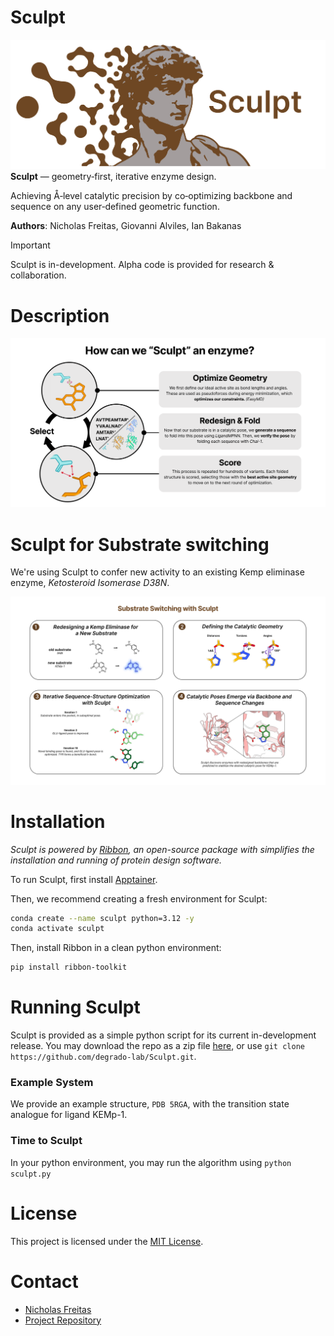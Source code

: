 # Sculpt
![Logo](imgs/Logo_Big.png)
**Sculpt** — geometry‑first, iterative enzyme design.

Achieving Å‑level catalytic precision by co‑optimizing backbone and sequence on any user‑defined geometric function.

**Authors**: Nicholas Freitas, Giovanni Alviles, Ian Bakanas

> [!IMPORTANT]
> Sculpt is in-development. Alpha code is provided for research & collaboration.
>


# Description
![Methodology](imgs/Method.png)


# Sculpt for Substrate switching

We're using Sculpt to confer new activity to an existing Kemp eliminase enzyme, *Ketosteroid Isomerase D38N*.

![Figures](imgs/Figures.png)

# Installation

*Sculpt is powered by [Ribbon](https://degrado-lab.github.io/Ribbon/), an open-source package with simplifies the installation and running of protein design software.*

To run Sculpt, first install [Apptainer](https://apptainer.org/docs/admin/main/installation.html#install-ubuntu-packages). 

Then, we recommend creating a fresh environment for Sculpt:

```bash
conda create --name sculpt python=3.12 -y
conda activate sculpt
```

Then, install Ribbon in a clean python environment:
```bash
pip install ribbon-toolkit
```

# Running Sculpt

Sculpt is provided as a simple python script for its current in-development release. You may download the repo as a zip file [here](https://github.com/degrado-lab/Sculpt/archive/refs/heads/main.zip), or use `git clone https://github.com/degrado-lab/Sculpt.git`.

### Example System
We provide an example structure, `PDB 5RGA`, with the transition state analogue for ligand KEMp-1.

### Time to Sculpt
In your python environment, you may run the algorithm using `python sculpt.py`

# License

This project is licensed under the [MIT License](LICENSE).

# Contact

- [Nicholas Freitas](https://github.com/nicholas-freitas)
- [Project Repository](https://github.com/degrado-lab/sculpt)